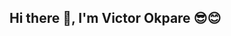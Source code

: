 ## Hi there 👋, I'm Victor Okpare 😎😊
<!--
💻 Web Developer |🧩 Problem Solver | 👨‍🎓 Dedicated learner
I'm a  web developer and a prospective software Engineer( I can argue I'm one already😑 but you will not believe 😅 feel free to go through my repo). Ive got a knack for solving complex problems and im currently pursuing a degree in Software Engineering at Miva Open University and i have experience in builing full stack application with modern technologies.

🔧 Tech Stack
  - ** Frontend**: React, JavaScript, HTML5, CSS3, TailwindCSS
  -  **Backend** : Django, Django Rest Framework, Python
  -  **Database**: PostgreSQL, MySQL, SQLite
  -  **Tools & Platforms**: Git, GitHub, Vercel, Render

Here are some 🌟 Featured Projects
  -  E-commerce Store: A fully functional online store for plain t-shirts, featuring product customization, user authentication, and a seamless shopping experience. [Check it out here](https://otellastore.vercel.app)
    - Car hailing website: A static car hailing website employing only frontend technology in the development of this site.  [Check it out here](https://quicklift2-7uch.vercel.app)


